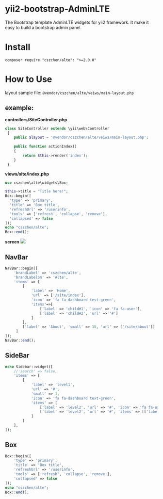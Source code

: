 # yii2-bootstrap-AdminLTE
The Bootstrap template AdminLTE widgets for yii2 framework. 
It make it easy to build a bootstrap admin panel.


Install
===

`composer require "cszchen/alte": ">=2.0.0"`

How to Use
===
layout sample file: `@vendor/cszchen/alte/veiws/main-layout.php`
 
example:
---
**controllers/SiteController.php**
```php
class SiteController extends \yii\web\Controller
 {
    public $layout = '@vendor/cszchen/alte/veiws/main-layout.php';
    
    public function actionIndex()
    {
        return $this->render('index');
    }
 }
```
  
**views/site/index.php**
```php
use cszchen\alte\widgets\Box;

$this->title = "Title here!";
Box::begin([
  'type' => 'primary',
  'title' => 'Box title',
  'refreshUrl' => '/userinfo',
  'tools' => ['refresh', 'collapse', 'remove'],
  'collapsed' => false
]);
echo "cszchen/alte";
Box::end();
```

**screen**
![](http://deeppic.b0.upaiyun.com/1605/Vkfl3MLQb.png)

NavBar
---
```php
NavBar::begin([
    'brandLabel' => 'cszchen/alte',
    'brandLabelSm' => 'Alte',
    'items' => [
        [
            'label' => 'Home', 
            'url' => ['/site/index'],
            'icon' => 'fa fa-dashboard test-green',
            'items'=>[
                ['label' => 'child#1', 'icon' => 'fa fa-user'],
                ['label' => 'child#2', 'url' => '#']
            ]
        ],
        ['label' => 'About', 'small' => 15, 'url' => ['/site/about']]
     ] 
]);
NavBar::end();
```

SideBar
---
```php
echo Sidebar::widget([
    //'search' => false,
    'items' => [
        [
            'label' => 'level1', 
            'url' => '#', 
            'small' => 1, 
            'icon' => 'fa fa-dashboard text-green',
            'items' => [
                ['label' => 'level2', 'url' => '#', 'icon' => 'fa fa-user text-red'],
                ['label' => 'level2', 'url' => '#', 'items' => [['label' => 'level3']]]
            ]
        ]
    ],
]);
```

Box
---

```php
Box::begin([
    'type' => 'primary',
    'title' => 'Box title',
    'refreshUrl' => '/userinfo',
    'tools' => ['refresh', 'collapse', 'remove'],
    'collapsed' => false
]);
echo "cszchen/alte";
Box::end();
```
